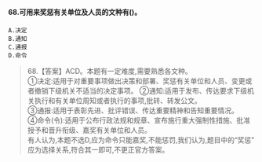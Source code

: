 #### 68.可用来奖惩有关单位及人员的文种有()。
    A.决定
    B.通知
    C.通报
    D.命令
>   68.【答案】ACD。本题有一定难度,需要熟悉各文种。 <br>
①决定:适用于对重要事项做出决策和部署、奖惩有关单位和人员、变更或者撤销下级机关不适当的决定事项。
②通知:适用于发布、传达要求下级机关执行和有关单位周知或者执行的事项,批转、转发公文。<br>
③通报:适用于表彰先进、批评错误、传达重要精神和告知重要情况。<br>
④命令(令):适用于公布行政法规和规章、宣布施行重大强制性措施、批准授予和晋升衔级、嘉奖有关单位和人员。<br>
有人认为,本题不选D,应为命令只能嘉奖,不能惩罚,我们认为,题目中的“奖惩”
应为选择关系,符合其一即可,不更正官方答案。    <br>